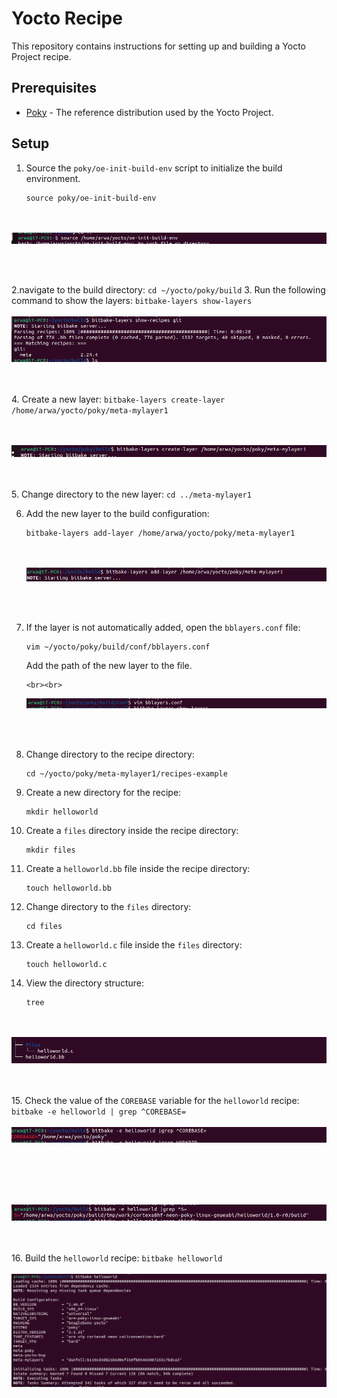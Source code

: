 # Yocto Recipe

This repository contains instructions for setting up and building a Yocto Project recipe.

## Prerequisites

- [Poky](https://www.yoctoproject.org/software-item/poky/) - The reference distribution used by the Yocto Project.

## Setup

1. Source the `poky/oe-init-build-env` script to initialize the build environment.
    ```
    source poky/oe-init-build-env
    ```

<br><br>
    ![y1](assets/y1.png)

<br><br>


2.navigate to the build directory:
    ```
    cd ~/yocto/poky/build
    ```
 3. Run the following command to show the layers:
    ```
    bitbake-layers show-layers
    ```
    <br><br>
    ![y2](assets/y2.png)

<br><br>
4. Create a new layer:
    ```
    bitbake-layers create-layer /home/arwa/yocto/poky/meta-mylayer1
    ```


 <br><br>
    ![y3](assets/y3.png)

<br><br>
5. Change directory to the new layer:
    ```
    cd ../meta-mylayer1
    ```

6. Add the new layer to the build configuration:
    ```
    bitbake-layers add-layer /home/arwa/yocto/poky/meta-mylayer1
    ```

     <br><br>
    ![y4](assets/y4.png)

<br><br>

7. If the layer is not automatically added, open the `bblayers.conf` file:
    ```
    vim ~/yocto/poky/build/conf/bblayers.conf
    ```

    Add the path of the new layer to the file.

       <br><br>
    ![y5](assets/y5.png)

<br><br>

8. Change directory to the recipe directory:
    ```
    cd ~/yocto/poky/meta-mylayer1/recipes-example
    ```

9. Create a new directory for the recipe:
    ```
    mkdir helloworld
    ```

10. Create a `files` directory inside the recipe directory:
    ```
    mkdir files
    ```

11. Create a `helloworld.bb` file inside the recipe directory:
    ```
    touch helloworld.bb
    ```

12. Change directory to the `files` directory:
    ```
    cd files
    ```

13. Create a `helloworld.c` file inside the `files` directory:
    ```
    touch helloworld.c
    ```

14. View the directory structure:
    ```
    tree
    ```
<br><br>
    ![y6](assets/y6.png)

<br><br>
15. Check the value of the `COREBASE` variable for the `helloworld` recipe:
    ```
    bitbake -e helloworld | grep ^COREBASE=
    ```
    <br><br>
    ![y7](assets/y7.png)

<br><br>

 <br><br>
    ![y8](assets/y8.png)

<br><br>
16. Build the `helloworld` recipe:
    ```
    bitbake helloworld
    ```
<br><br>
    ![y9](assets/y9.png)

<br><br>
